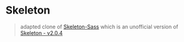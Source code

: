 # Skeleton

> adapted clone of [Skeleton-Sass](https://github.com/WhatsNewSaes/Skeleton-Sass/tree/master) which is an unofficial version of [Skeleton - v2.0.4](http://getskeleton.com/)
